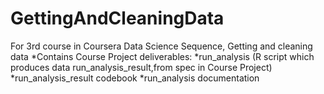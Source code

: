 # GettingAndCleaningData
For 3rd course in Coursera  Data Science Sequence, Getting and cleaning data
*Contains Course Project deliverables:
*run_analysis (R script which produces data run_analysis_result,from spec in Course Project)
*run_analysis_result codebook
*run_analysis documentation
